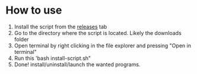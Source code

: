 # How to use

1. Install the script from the [releases](https://github.com/LuuppiZ/opinsys-install-script/releases/tag/Release) tab
2. Go to the directory where the script is located. Likely the downloads folder
3. Open terminal by right clicking in the file explorer and pressing "Open in terminal"
4. Run this 'bash install-script.sh"
5. Done! install/uninstall/launch the wanted programs.
